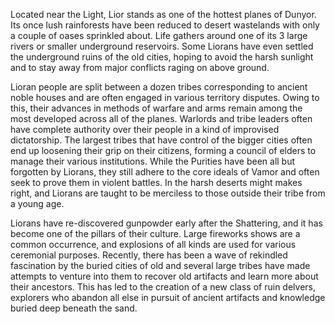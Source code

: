 Located near the Light, Lior stands as one of the hottest planes of Dunyor. Its once lush rainforests have been reduced to desert wastelands with only a couple of oases sprinkled about. Life gathers around one of its 3 large rivers or smaller underground reservoirs. Some Liorans have even settled the underground ruins of the old cities, hoping to avoid the harsh sunlight and to stay away from major conflicts raging on above ground.

Lioran people are split between a dozen tribes corresponding to ancient noble houses and are often engaged in various territory disputes. Owing to this, their advances in methods of warfare and arms remain among the most developed across all of the planes. Warlords and tribe leaders often have complete authority over their people in a kind of improvised dictatorship. The largest tribes that have control of the bigger cities often end up loosening their grip on their citizens, forming a council of elders to manage their various institutions. While the Purities have been all but forgotten by Liorans, they still adhere to the core ideals of Vamor and often seek to prove them in violent battles. In the harsh deserts might makes right, and Liorans are taught to be merciless to those outside their tribe from a young age.

Liorans have re-discovered gunpowder early after the Shattering, and it has become one of the pillars of their culture. Large fireworks shows are a common occurrence, and explosions of all kinds are used for various ceremonial purposes. Recently, there has been a wave of rekindled fascination by the buried cities of old and several large tribes have made attempts to venture into them to recover old artifacts and learn more about their ancestors. This has led to the creation of a new class of ruin delvers, explorers who abandon all else in pursuit of ancient artifacts and knowledge buried deep beneath the sand.
